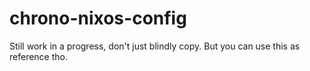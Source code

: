 # chrono-nixos-config
Still work in a progress, don't just blindly copy.
But you can use this as reference tho.
